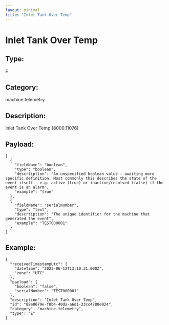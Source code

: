 ```yaml
---
layout: minimal
title: "Inlet Tank Over Temp"
---
```


# Inlet Tank Over Temp

## Type:

E

## Category:

machine.telemetry

## Description: 

Inlet Tank Over Temp (8000.11076)

## Payload:

```
[
  {
    "fieldName": "boolean",
    "type": "boolean",
    "descrtiption": "An unspecified boolean value - awaiting more specific definition. Most commonly this describes the state of the event itself - e.g. active (true) or inactive/resolved (false) if the event is an alarm",
    "example": "true"
  },
  {
    "fieldName": "serialNumber",
    "type": "text",
    "descrtiption": "The unique identifier for the machine that generated the event",
    "example": "TEST000001"
  }
]
```

## Example:

```
{
  "receivedTimestampUtc": {
    "dateTime": "2023-06-12T13:10:31.000Z",
    "zone": "UTC"
  },
  "payload": {
    "boolean": "false",
    "serialNumber": "TEST000001"
  },
  "description": "Inlet Tank Over Temp",
  "id": "88e0679e-f0b4-40da-a6d1-33cc4780e024",
  "category": "machine.telemetry",
  "type": "E"
}
```

